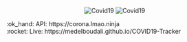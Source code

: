 <p align="center">
  <img src='https://i.imgur.com/0IkkeTc.png' alt='Covid19'/>
  <img src='https://i.imgur.com/d6CdIbf.png' alt='Covid19'/>
</p>
:ok_hand: API: https://corona.lmao.ninja <br/>
:rocket: Live: https://medelboudali.github.io/COVID19-Tracker